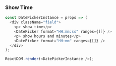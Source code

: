 ### Show Time

<!--start-code-->
```js
const DatePickerInstance = props => (
  <div className="field">
    <p> show time</p>
    <DatePicker format="HH:mm:ss" ranges={[]} />
    <p> show hours and minutes</p>
    <DatePicker format="HH:mm" ranges={[]} />
  </div>
);

ReactDOM.render(<DatePickerInstance />);

```
<!--end-code-->